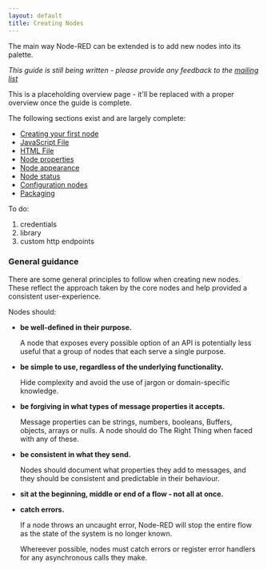 ```yaml
---
layout: default
title: Creating Nodes
---
```


The main way Node-RED can be extended is to add new nodes into its palette.

*This guide is still being written - please provide any feedback to the
[mailing list](https://groups.google.com/forum/#!forum/node-red)*

This is a placeholding overview page - it'll be replaced with a proper overview
once the guide is complete.

The following sections exist and are largely complete:

 - [Creating your first node](first-node.html)
 - [JavaScript File](node-js.html)
 - [HTML File](node-html.html)
 - [Node properties](properties.html)
 - [Node appearance](appearance.html)
 - [Node status](status.html)
 - [Configuration nodes](config-nodes.html)
 - [Packaging](packaging.html)

To do:

1. credentials
2. library
3. custom http endpoints


### General guidance

There are some general principles to follow when creating new nodes. These reflect
the approach taken by the core nodes and help provided a consistent user-experience.

Nodes should:

- **be well-defined in their purpose.**

   A node that exposes every possible option of an API is potentially less useful
   that a group of nodes that each serve a single purpose.
   
- **be simple to use, regardless of the underlying functionality.**

   Hide complexity and avoid the use of jargon or domain-specific knowledge.

- **be forgiving in what types of message properties it accepts.**

   Message properties can be strings, numbers, booleans, Buffers, objects, arrays
   or nulls. A node should do The Right Thing when faced with any of these. 

- **be consistent in what they send.**

   Nodes should document what properties they add to messages, and they should
   be consistent and predictable in their behaviour.

- **sit at the beginning, middle or end of a flow - not all at once.**

- **catch errors.**

   If a node throws an uncaught error, Node-RED will stop the entire flow as the
   state of the system is no longer known.
   
   Whereever possible, nodes must catch errors or register error handlers for any
   asynchronous calls they make.
   

  
